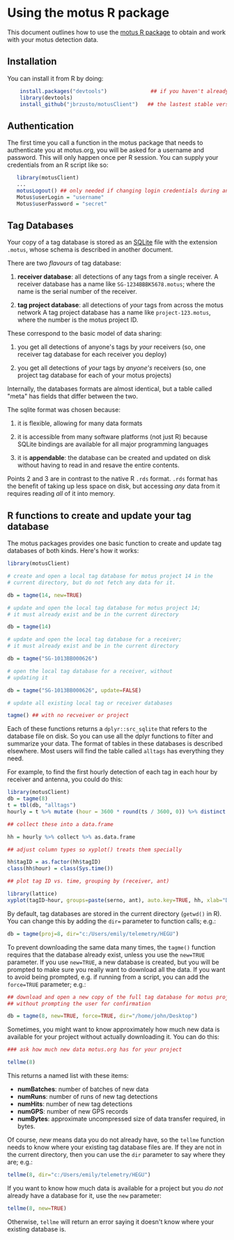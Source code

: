# Using the motus R package #

This document outlines how to use the
[motus R package](https://github.com/jbrzusto/motus) to obtain and
work with your motus detection data.

## Installation ##

You can install it from R by doing:
```R
    install.packages("devtools")              ## if you haven't already done this
    library(devtools)
    install_github("jbrzusto/motusClient")   ## the lastest stable version
```

## Authentication ##

The first time you call a function in the motus package that needs to
authenticate you at motus.org, you will be asked for a username and
password.  This will only happen once per R session.  You can supply
your credentials from an R script like so:

```R
   library(motusClient)
   ...
   motusLogout() ## only needed if changing login credentials during an R session
   Motus$userLogin = "username"
   Motus$userPassword = "secret"
```

## Tag Databases ##

Your copy of a tag database is stored as an [SQLite](http://www.sqlite.org)
file with the extension `.motus`, whose schema is described in another
document.

There are two *flavours* of tag database:

1. **receiver database**: all detections of any tags from a single receiver.
A receiver database has a name like `SG-1234BBBK5678.motus`; where the name
is the serial number of the receiver.

1. **tag project database**: all detections of *your* tags from across the motus network
A tag project database has a name like `project-123.motus`, where the number
is the motus project ID.

These correspond to the basic model of data sharing:

1. you get all detections of anyone's tags by *your* receivers (so, one receiver tag database
for each receiver you deploy)

1. you get all detections of *your* tags by *anyone's* receivers (so, one project tag database
for each of your motus projects)

Internally, the databases formats are almost identical, but a table called "meta" has fields
that differ between the two.

The sqlite format was chosen because:

1. it is flexible, allowing for many data formats

1. it is accessible from many software platforms (not just R) because SQLite bindings are
available for all major programming languages

1. it is **appendable**: the database can be created and updated on disk without
having to read in and resave the entire contents.

Points 2 and 3 are in contrast to the native R `.rds` format.  `.rds` format has the benefit
of taking up less space on disk, but accessing *any* data from it requires reading *all* of it
into memory.

## R functions to create and update your tag database ##

The motus packages provides one basic function to create and update
tag databases of both kinds.  Here's how it works:

```R
library(motusClient)

# create and open a local tag database for motus project 14 in the
# current directory, but do not fetch any data for it.

db = tagme(14, new=TRUE)

# update and open the local tag database for motus project 14;
# it must already exist and be in the current directory

db = tagme(14)

# update and open the local tag database for a receiver;
# it must already exist and be in the current directory

db = tagme("SG-1013BB000626")

# open the local tag database for a receiver, without
# updating it

db = tagme("SG-1013BB000626", update=FALSE)

# update all existing local tag or receiver databases

tagme() ## with no recveiver or project

```
Each of these functions returns a `dplyr::src_sqlite` that refers to the
database file on disk.  So you can use all the dplyr functions to
filter and summarize your data.  The format of tables in these databases
is described elsewhere.  Most users will find the table called `alltags`
has everything they need.

For example, to find the first hourly detection of each tag in each hour
by receiver and antenna, you could do this:

```R
library(motusClient)
db = tagme(8)
t = tbl(db, "alltags")
hourly = t %>% mutate (hour = 3600 * round(ts / 3600, 0)) %>% distinct (serno, ant, tagID, hour)

## collect these into a data.frame

hh = hourly %>% collect %>% as.data.frame

## adjust column types so xyplot() treats them specially

hh$tagID = as.factor(hh$tagID)
class(hh$hour) = class(Sys.time())

## plot tag ID vs. time, grouping by (receiver, ant)

library(lattice)
xyplot(tagID~hour, groups=paste(serno, ant), auto.key=TRUE, hh, xlab="Date (GMT)", ylab="motus tag ID")
```

By default, tag databases are stored in the current directory (`getwd()` in R).
You can change this by adding the `dir=` parameter to function calls; e.g.:

```R
db = tagme(proj=8, dir="c:/Users/emily/telemetry/HEGU")
```

To prevent downloading the same data many times, the `tagme()` function requires
that the database already exist, unless you use the `new=TRUE` parameter.
If you use `new=TRUE`, a new database is created, but you will be prompted
to make sure you really want to download all the data.  If you want to
avoid being prompted, e.g. if running from a script, you can add the `force=TRUE`
parameter; e.g.:

```R
## download and open a new copy of the full tag database for motus project 14,
## without prompting the user for confirmation

db = tagme(8, new=TRUE, force=TRUE, dir="/home/john/Desktop")
```

Sometimes, you might want to know approximately how much new data is available
for your project without actually downloading it.  You can do this:

```R
### ask how much new data motus.org has for your project

tellme(8)
```
This returns a named list with these items:

 - **numBatches**: number of batches of new data
 - **numRuns**: number of runs of new tag detections
 - **numHits**: number of new tag detections
 - **numGPS**: number of new GPS records
 - **numBytes**: approximate uncompressed size of data transfer required, in bytes.

Of course, *new* means data you do not already have, so the `tellme` function
needs to know where your existing tag database files are.  If they are not in the
current directory, then you can use the `dir` parameter to say where they are; e.g.:

```R
tellme(8, dir="c:/Users/emily/telemetry/HEGU")
```

If you want to know how much data is available for a project but you *do not* already
have a database for it, use the `new` parameter:

```R
tellme(8, new=TRUE)
```
Otherwise, `tellme` will return an error saying it doesn't know where your existing
database is.
